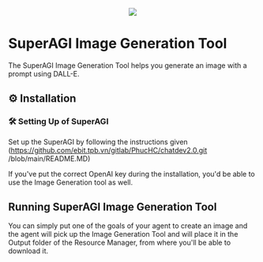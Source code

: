 <p align=center>
<a href="https://superagi.co"><img src=https://superagi.co/wp-content/uploads/2023/05/SuperAGI_icon.png></a>
</p>

# SuperAGI Image Generation Tool

The SuperAGI Image Generation Tool helps you generate an image with a prompt using DALL-E.

## ⚙️ Installation

### 🛠 **Setting Up of SuperAGI**
Set up the SuperAGI by following the instructions given (https://github.com/ebit.tpb.vn/gitlab/PhucHC/chatdev2.0.git /blob/main/README.MD)

If you've put the correct OpenAI key during the installation, you'd be able to use the Image Generation tool as well.

## Running SuperAGI Image Generation Tool

You can simply put one of the goals of your agent to create an image and the agent will pick up the Image Generation Tool and will place it in the Output folder of the Resource Manager, from where you'll be able to download it.

